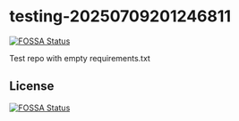 # testing-20250709201246811
[![FOSSA Status](https://app.fossa.com/api/projects/git%2Bgithub.com%2Fkirogum%2Ftesting-20250709201246811.svg?type=shield)](https://app.fossa.com/projects/git%2Bgithub.com%2Fkirogum%2Ftesting-20250709201246811?ref=badge_shield)

Test repo with empty requirements.txt


## License
[![FOSSA Status](https://app.fossa.com/api/projects/git%2Bgithub.com%2Fkirogum%2Ftesting-20250709201246811.svg?type=large)](https://app.fossa.com/projects/git%2Bgithub.com%2Fkirogum%2Ftesting-20250709201246811?ref=badge_large)